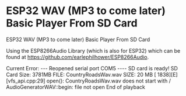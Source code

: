 # ESP32 WAV (MP3 to come later) Basic Player From SD Card
ESP32 WAV (MP3 to come later) Basic Player From SD Card

Using the ESP8266Audio Library (which is also for ESP32) which can be found at https://github.com/earlephilhower/ESP8266Audio.


Current Error:
--- Reopened serial port COM5 ----
SD card is ready!
SD Card Size: 3781MB
FILE: CountryRoadsWav.wav  SIZE: 20 MB
[  1838][E][vfs_api.cpp:29] open(): CountryRoadsWav.wav does not start with /
AudioGeneratorWAV::begin: file not open
End of playback
